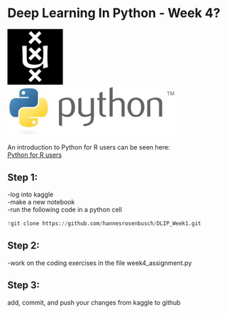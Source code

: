 
# Deep Learning In Python - Week 4?

<img src="https://github.com/hannesrosenbusch/DLIP_Week1/blob/main/assets/uvalogo.svg.png?raw=true" width="125">    <img src="https://github.com/hannesrosenbusch/DLIP_Week1/blob/main/assets/pythonlogo.jpeg?raw=true" width="380">


An introduction to Python for R users can be seen here: <br>
[Python for R users](https://youtube.com/playlist?list=PLq0cz82QvYapppmpXPYgS76VbHHKRIgbk)

## Step 1: 
-log into kaggle <br>
-make a new notebook <br>
-run the following code in a python cell <br>
```python
!git clone https://github.com/hannesrosenbusch/DLIP_Week1.git
```

## Step 2: 
-work on the coding exercises in the file week4_assignment.py

## Step 3:
add, commit, and push your changes from kaggle to github
